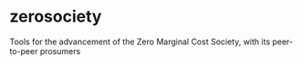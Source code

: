 # zerosociety
Tools for the advancement of the Zero Marginal Cost Society, with its peer-to-peer prosumers
